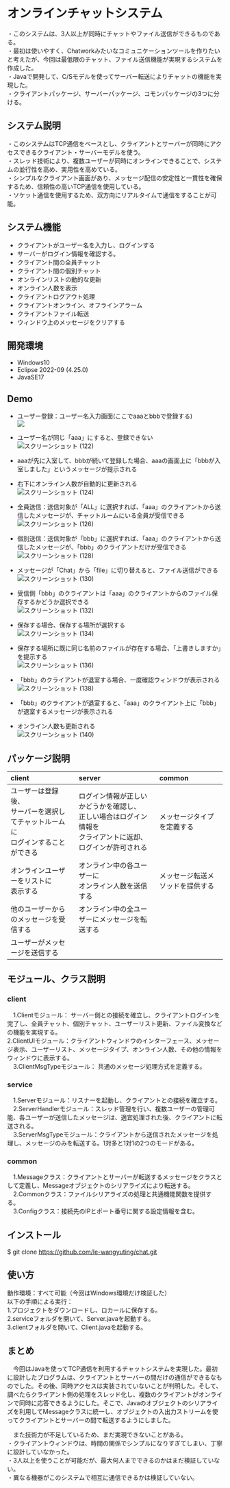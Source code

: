 # オンラインチャットシステム

 ・このシステムは、3人以上が同時にチャットやファイル送信ができるものである。  
 ・最初は使いやすく、Chatworkみたいなコミュニケーションツールを作りたいと考えたが、今回は最低限のチャット、ファイル送信機能が実現するシステムを作成した。   
・Javaで開発して、C/Sモデルを使ってサーバー転送によりチャットの機能を実現した。  
・クライアントパッケージ、サーバーパッケージ、コモンパッケージの3つに分ける。

## システム説明
  
 ・このシステムはTCP通信をベースとし、クライアントとサーバーが同時にアクセスできるクライアント・サーバーモデルを使う。  
 ・スレッド技術により、複数ユーザーが同時にオンラインできることで、システムの並行性を高め、実用性を高めている。  
 ・シンプルなクライアント画面があり、メッセージ配信の安定性と一貫性を確保するため、信頼性の高いTCP通信を使用している。  
 ・ソケット通信を使用するため、双方向にリアルタイムで通信をすることが可能。  

## システム機能  

  - クライアントがユーザー名を入力し、ログインする    
  - サーバーがログイン情報を確認する。  
  - クライアント間の全員チャット  
  - クライアント間の個別チャット  
  - オンラインリストの動的な更新  
  - オンライン人数を表示  
  - クライアントログアウト処理  
  - クライアントオンライン、オフラインアラーム  
  - クライアントファイル転送
  - ウィンドウ上のメッセージをクリアする

## 開発環境
 - Windows10
 - Eclipse 2022-09 (4.25.0)  
 - JavaSE17
  
## Demo 
- ユーザー登録：ユーザー名入力画面(ここでaaaとbbbで登録する)    
![](https://user-images.githubusercontent.com/108509511/208335136-0af5c656-943a-46c9-877c-41a32d978c37.png)

- ユーザー名が同じ「aaa」にすると、登録できない  
![スクリーンショット (122)](https://user-images.githubusercontent.com/108509511/208356559-27930950-1cd8-480d-96dd-1534c5e0f6d6.png)

- aaaが先に入室して、bbbが続いて登録した場合、aaaの画面上に「bbbが入室しました」というメッセージが提示される  
- 右下にオンライン人数が自動的に更新される  
![スクリーンショット (124)](https://user-images.githubusercontent.com/108509511/208358887-891bd77f-0d2a-41ee-bda2-ed2abf1dd13e.png)

- 全員送信：送信対象が「ALL」に選択すれば、「aaa」のクライアントから送信したメッセージが、チャットルームにいる全員が受信できる
![スクリーンショット (126)](https://user-images.githubusercontent.com/108509511/208359586-3bcd8893-e026-4184-9b4b-b59e5b084957.png)

- 個別送信：送信対象が「bbb」に選択すれば、「aaa」のクライアントから送信したメッセージが、「bbb」のクライアントだけが受信できる  
![スクリーンショット (128)](https://user-images.githubusercontent.com/108509511/208362232-803fef76-215d-4fdd-87fb-2bc5d391b71f.png)

- メッセージが「Chat」から「file」に切り替えると、ファイル送信ができる  
![スクリーンショット (130)](https://user-images.githubusercontent.com/108509511/208366817-407b275f-356c-4410-a22c-bedf7f02ffe4.png)

- 受信側「bbb」のクライアントは「aaa」のクライアントからのファイル保存するかどうか選択できる  
![スクリーンショット (132)](https://user-images.githubusercontent.com/108509511/208367283-1c1aaf30-871b-441c-b07d-e71456e8d572.png)

- 保存する場合、保存する場所が選択する  
![スクリーンショット (134)](https://user-images.githubusercontent.com/108509511/208367691-575dfa3a-5519-40b3-9442-2a32beba13eb.png)

- 保存する場所に既に同じ名前のファイルが存在する場合、「上書きしますか」を提示する  
![スクリーンショット (136)](https://user-images.githubusercontent.com/108509511/208368097-3e56ff99-c6af-49ad-a4e1-115a4bfd87a1.png)

- 「bbb」のクライアントが退室する場合、一度確認ウィンドウが表示される  
![スクリーンショット (138)](https://user-images.githubusercontent.com/108509511/208371251-e585c3a6-42b6-430b-82d2-ceec12a3837a.png)

- 「bbb」のクライアントが退室すると、「aaa」のクライアント上に「bbb」が退室するメッセージが表示される  
- オンライン人数も更新される  
![スクリーンショット (140)](https://user-images.githubusercontent.com/108509511/208371715-0a5ea36c-7094-4cf4-a8e7-ceeca42ca98c.png)



## パッケージ説明 
| client | server | common |
| :------ | :--- | :----- |
|ユーザーは登録後、<br>サーバーを選択してチャットルームに<br>ログインすることができる | ログイン情報が正しいかどうかを確認し、<br>正しい場合はログイン情報を<br>クライアントに返却、ログインが許可される | メッセージタイプを定義する |
| オンラインユーザーをリストに<br>表示する | オンライン中の各ユーザーに<br>オンライン人数を送信する | メッセージ転送メソッドを提供する |
| 他のユーザーからのメッセージを受信する |オンライン中の全ユーザーにメッセージを転送する |
|ユーザーがメッセージを送信する |  |
  
 ## モジュール、クラス説明
### client  
　1.Clientモジュール： サーバー側との接続を確立し、クライアントログインを完了し、全員チャット、個別チャット、ユーザーリスト更新、ファイル変換などの機能を実現する。  
   2.ClientUIモジュール：クライアントウィンドウのインターフェース、メッセージ表示、ユーザーリスト、メッセージタイプ、オンライン人数、その他の情報をウィンドウに表示する。  
　3.ClientMsgTypeモジュール： 共通のメッセージ処理方式を定義する。  

### service    
　1.Serverモジュール：リスナーを起動し、クライアントとの接続を確立する。  
　2.ServerHandlerモジュール：スレッド管理を行い、複数ユーザーの管理可能、各ユーザーが送信したメッセージは、適宜処理された後、クライアントに転送される。  
　3.ServerMsgTypeモジュール：クライアントから送信されたメッセージを処理し、メッセージのみを転送する。1対多と1対1の2つのモードがある。  

### common  
　1.Messageクラス：クライアントとサーバーが転送するメッセージをクラスとして定義し、Messageオブジェクトのシリアライズにより転送する。    
　2.Commonクラス：ファイルシリアライズの処理と共通機能関数を提供する。  
　3.Configクラス：接続先のIPとポート番号に関する設定情報を含む。  

## インストール
$ git clone https://github.com/le-wangyuting/chat.git

## 使い方
動作環境：すべて可能（今回はWindows環境だけ検証した）  
以下の手順による実行：  
1.プロジェクトをダウンロードし、ロカールに保存する。  
2.serviceフォルダを開いて、Server.javaを起動する。  
3.clientフォルダを開いて、Client.javaを起動する。

## まとめ  
 　今回はJavaを使ってTCP通信を利用するチャットシステムを実現した。最初に設計したプログラムは、クライアントとサーバーの間だけの通信ができるなものでした。その後、同時アクセスは実装されていないことが判明した。そして、調べたらクライアント側の処理をスレッド化し、複数のクライアントがオンラインで同時に応答できるようにした。そこで、Javaのオブジェクトのシリアライズを利用してMessageクラスに統一し、オブジェクトの入出力ストリームを使ってクライアントとサーバーの間で転送するようにしました。

 　また技術力が不足しているため、まだ実現できないことがある。  
・クライアントウィンドウは、時間の関係でシンプルになりすぎてしまい、丁寧に設計していなかった。  
・3人以上を使うことが可能だが、最大何人までできるのかはまだ検証していない。    
・異なる機器がこのシステムで相互に通信できるかは検証していない。    

 
